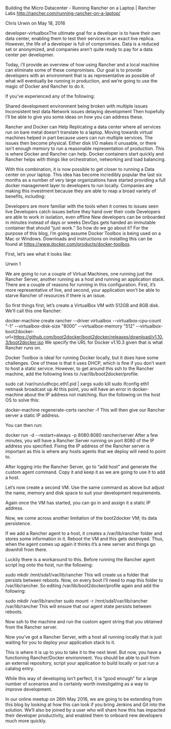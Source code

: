 Building the Micro Datacenter - Running Rancher on a Laptop | Rancher Labs 
http://rancher.com/running-rancher-on-a-laptop/

Chris Urwin on May 18, 2016

developer-virtualboxThe ultimate goal for a developer is to have their own data center, enabling them to test their services in an exact live replica. However, the life of a developer is full of compromises. Data is a reduced set or anonymized, and companies aren’t quite ready to pay for a data center per developmer.

Today, i’ll provide an overview of how using Rancher and a local machine can eliminate some of these compromises. Our goal is to provide developers with an environment that is as representative as possible of what will eventually be running in production, and we’re going to use the magic of Docker and Rancher to do it.

If you’ve experienced any of the following:

Shared development environment being broken with multiple issues
Inconsistent test data
Network issues delaying development
Then hopefully I’ll be able to give you some ideas on how you can address these.

Rancher and Docker can Help
Replicating a data center where all services run on bare metal doesn’t translate to a laptop. Moving towards virtual machines helped in part because users can run multiple services. The issues then become physical. Either disk I/O makes it unusable, or there isn’t enough memory to run a reasonable representation of production. This is where Docker and Rancher can help. Docker containers start quickly and Rancher helps with things like orchestration, networking and load balancing.

With this combination, it is now possible to get closer to running a Data center on your laptop. This idea has become incredibly popular the last six months as a number of very large organizations have started providing a full docker management layer to developers to run locally.  Companies are making this investment because they are able to reap a broad variety of benefits, including:

Developers are more familiar with the tools when it comes to issues seen live
Developers catch issues before they hand over their code
Developers are able to work in isolation, even offline
New developers can be onboarded in minutes instead of days or weeks
DevOps gets handed an immutable container that should “just work.”
So how do we go about it? For the purpose of this blog, I’m going assume Docker Toolbox is being used on a Mac or Windows. Downloads and instructions on installing this can be found at https://www.docker.com/products/docker-toolbox.

First, let’s see what it looks like:

Urwin 1

We are going to run a couple of Virtual Machines, one running just the Rancher Server, another running as a host and running an application stack. There are a couple of reasons for running in this configuration. First, it’s more representative of live, and second, your application won’t be able to starve Rancher of resources if there is an issue.

So first things first, let’s create a VirtualBox VM with 512GB and 8GB disk. We’ll call this one Rancher:

docker-machine create rancher --driver virtualbox --virtualbox-cpu-count "-1" --virtualbox-disk-size "8000" --virtualbox-memory "512" --virtualbox-boot2docker-url=https://github.com/boot2docker/boot2docker/releases/download/v1.10.3/boot2docker.iso
We specify the URL for Docker v1.10.3 given that is what Rancher runs on.

Docker Toolbox is ideal for running Docker locally, but it does have some challenges. One of these is that it uses DHCP, which is fine if you don’t want to host a static service. However, to get around this ssh to the Rancher machine, add the following lines to /var/lib/boot2docker/profile:

sudo cat /var/run/udhcpc.eth1.pid | xargs sudo kill
sudo ifconfig eth1 <ip address to assign> netmask <subnet mask> broadcast <broadcast address> up
At this point, you will have an error in docker-machine about the IP address not matching. Run the following on the host OS to solve this:

docker-machine regenerate-certs rancher -f
This will then give our Rancher server a static IP address.

You can then run:

docker run -d --restart=always -p 8080:8080 rancher/server
After a few minutes, you will have a Rancher Server running on port 8080 of the IP address you specified. Fixing the IP address of the Rancher server is important as this is where any hosts agents that we deploy will need to point to.

After logging into the Rancher Server, go to “add host” and generate the custom agent command. Copy it and keep it as we are going to use it to add a host.

Let’s now create a second VM. Use the same command as above but adjust the name, memory and disk space to suit your development requirements.

Again once the VM has started, you can go in and assign it a static IP address.

Now, we come across another limitation of the boot2docker VM; its data persistence.

If we add a Rancher agent to a host, it creates a /var/lib/rancher folder and stores some information in it. Reboot the VM and this gets destroyed. Thus, when the agent comes up again it thinks it’s a new server and things go downhill from there.

Luckily there is a workaround to this. Before running the Rancher agent script log onto the host, run the following:

sudo mkdir /mnt/sda1/var/lib/rancher
This will create us a folder that persists between reboots. Now, on every boot I’ll need to map this folder to /var/lib/rancher. So editing /var/lib/boot2docker/profile again and add the following:

sudo mkdir /var/lib/rancher
sudo mount -r /mnt/sda1/var/lib/rancher /var/lib/rancher
This will ensure that our agent state persists between reboots.

Now ssh to the machine and run the custom agent string that you obtained from the Rancher server.

Now you’ve got a Rancher Server, with a host all running locally that is just waiting for you to deploy your application stack to it.

This is where it is up to you to take it to the next level.  But now, you have a functioning Rancher/Docker environment. You should be able to pull from an external repository, script your application to build locally or just run a catalog entry.

While this way of developing isn’t perfect, it is “good enough” for a large number of scenarios and is certainly worth investigating as a way to improve development.

In our online meetup on 26th May 2016, we are going to be extending from this blog by looking at how this can look if you bring Jenkins and Git into the solution. We’ll also be joined by a user who will share how this has impacted their developer productivity, and enabled them to onboard new developers much more quickly.